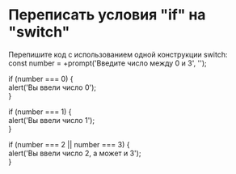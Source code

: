 # Переписать условия "if" на "switch"                       <br/>

Перепишите код с использованием одной конструкции switch:   <br/>
const number = +prompt('Введите число между 0 и 3', '');    <br/>

if (number === 0) {                                         <br/>
alert('Вы ввели число 0');                                  <br/>
}                                                           <br/>

if (number === 1) {                                         <br/>
alert('Вы ввели число 1');                                  <br/>
}                                                           <br/>

if (number === 2 || number === 3) {                         <br/>
alert('Вы ввели число 2, а может и 3');                     <br/>
}                                                           <br/>